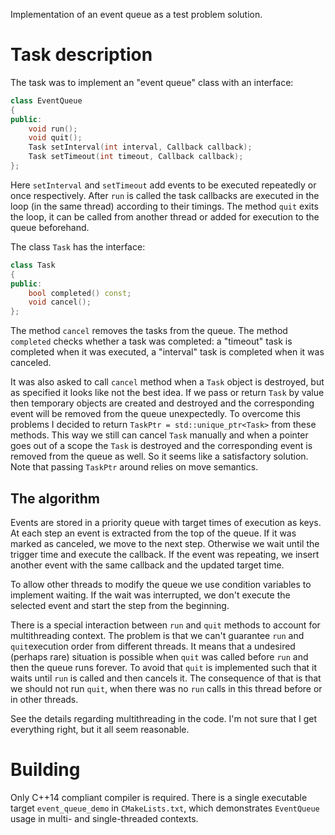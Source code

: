 Implementation of an event queue as a test problem solution.

Task description
================
The task was to implement an "event queue" class with an interface: 

```cpp
class EventQueue
{
public:
    void run();
    void quit();
    Task setInterval(int interval, Callback callback);
    Task setTimeout(int timeout, Callback callback);
};
```
Here `setInterval` and `setTimeout` add events to be executed repeatedly or once respectively. After `run` is called the task callbacks are executed in the loop (in the same thread) according to their timings. The method `quit` exits the loop, it can be called from another thread or added for execution to the queue beforehand.  

The class `Task` has the interface:
```cpp
class Task
{
public:
    bool completed() const;
    void cancel();
};
```
The method `cancel` removes the tasks from the queue. The method `completed` checks whether a task was completed: a "timeout" task is completed when it was executed, a "interval" task is completed when it was canceled. 

It was also asked to call `cancel` method when a `Task` object is destroyed, but as specified it looks like not the best idea. If we pass or return `Task` by value then temporary objects are created and destroyed and the corresponding event will be removed from the queue unexpectedly. To overcome this problems I decided to return `TaskPtr = std::unique_ptr<Task>` from these methods. This way we still can cancel `Task` manually and when a pointer goes out of a scope the `Task` is destroyed and the corresponding event is removed from the queue as well. So it seems like a satisfactory solution. Note that passing `TaskPtr` around relies on move semantics.

The algorithm
-------------
Events are stored in a priority queue with target times of execution as keys. At each step an event is extracted from the top of the queue. If it was marked as canceled, we move to the next step. Otherwise we wait until the trigger time and execute the callback. If the event was repeating, we insert another event with the same callback and the updated target time.

To allow other threads to modify the queue we use condition variables to implement waiting. If the wait was interrupted, we don't execute the selected event and start the step from the beginning.

There is a special interaction between `run` and `quit` methods to account for multithreading context. The problem is that we can't guarantee `run` and `quit`execution order from different threads. It means that a undesired (perhaps rare) situation is possible when `quit` was called before `run` and then the queue runs forever. To avoid that `quit` is implemented such that it waits until `run` is called and then cancels it. The consequence of that is that we should not run `quit`, when there was no `run` calls in this thread before or in other threads.

See the details regarding multithreading in the code. I'm not sure that I get everything right, but it all seem reasonable.

Building
========
Only C++14 compliant compiler is required. There is a single executable target `event_queue_demo` in `CMakeLists.txt`, which demonstrates `EventQueue` usage in multi- and single-threaded contexts.
